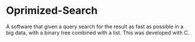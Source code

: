 # Oprimized-Search
A software that given a query search for the result as fast as possible in a big data, with a binary tree combined with a list. This was developed with C.
